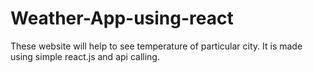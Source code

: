 # Weather-App-using-react
These website will help to see temperature of particular city.
It is made using simple react.js and api calling.
